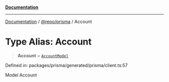 [**Documentation**](../../../README.md)

***

[Documentation](../../../README.md) / [@repo/prisma](../README.md) / Account

# Type Alias: Account

> **Account** = [`AccountModel`](../namespaces/Prisma/type-aliases/AccountModel.md)

Defined in: packages/prisma/generated/prisma/client.ts:57

Model Account
